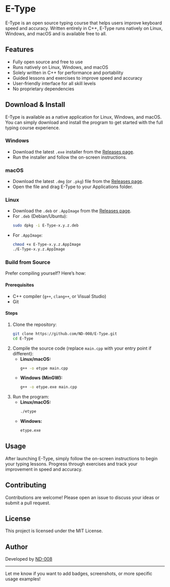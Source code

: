 # E-Type

E-Type is an open source typing course that helps users improve keyboard speed and accuracy. Written entirely in C++, E-Type runs natively on Linux, Windows, and macOS and is available free to all.

## Features

- Fully open source and free to use
- Runs natively on Linux, Windows, and macOS
- Solely written in C++ for performance and portability
- Guided lessons and exercises to improve speed and accuracy
- User-friendly interface for all skill levels
- No proprietary dependencies

## Download & Install

E-Type is available as a native application for Linux, Windows, and macOS. You can simply download and install the program to get started with the full typing course experience.

### Windows

- Download the latest `.exe` installer from the [Releases page](https://github.com/ND-008/E-Type/releases).
- Run the installer and follow the on-screen instructions.

### macOS

- Download the latest `.dmg` (or `.pkg`) file from the [Releases page](https://github.com/ND-008/E-Type/releases).
- Open the file and drag E-Type to your Applications folder.

### Linux

- Download the `.deb` or `.AppImage` from the [Releases page](https://github.com/ND-008/E-Type/releases).
- For `.deb` (Debian/Ubuntu):
  ```bash
  sudo dpkg -i E-Type-x.y.z.deb
  ```
- For `.AppImage`:
  ```bash
  chmod +x E-Type-x.y.z.AppImage
  ./E-Type-x.y.z.AppImage
  ```

### Build from Source

Prefer compiling yourself? Here’s how:

#### Prerequisites

- C++ compiler (`g++`, `clang++`, or Visual Studio)
- Git

#### Steps

1. Clone the repository:
   ```bash
   git clone https://github.com/ND-008/E-Type.git
   cd E-Type
   ```
2. Compile the source code (replace `main.cpp` with your entry point if different):
   - **Linux/macOS:**
     ```bash
     g++ -o etype main.cpp
     ```
   - **Windows (MinGW):**
     ```bash
     g++ -o etype.exe main.cpp
     ```
3. Run the program:
   - **Linux/macOS:**
     ```bash
     ./etype
     ```
   - **Windows:**
     ```cmd
     etype.exe
     ```

## Usage

After launching E-Type, simply follow the on-screen instructions to begin your typing lessons. Progress through exercises and track your improvement in speed and accuracy.

## Contributing

Contributions are welcome! Please open an issue to discuss your ideas or submit a pull request.

## License

This project is licensed under the MIT License.

## Author

Developed by [ND-008](https://github.com/ND-008)

---

Let me know if you want to add badges, screenshots, or more specific usage examples!